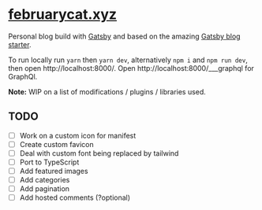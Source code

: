 # [februarycat.xyz](https://februarycat.xyz/)

Personal blog build with [Gatsby](https://www.gatsbyjs.com/) and based on the amazing [Gatsby blog starter](https://github.com/gatsbyjs/gatsby-starter-blog).

To run locally run `yarn` then `yarn dev`, alternatively `npm i` and `npm run dev`, then open http://localhost:8000/. Open http://localhost:8000/\_\_\_graphql for GraphQl.

**Note:** WIP on a list of modifications / plugins / libraries used.

## TODO

- [ ] Work on a custom icon for manifest
- [ ] Create custom favicon
- [ ] Deal with custom font being replaced by tailwind
- [ ] Port to TypeScript
- [ ] Add featured images
- [ ] Add categories
- [ ] Add pagination
- [ ] Add hosted comments (?optional)
